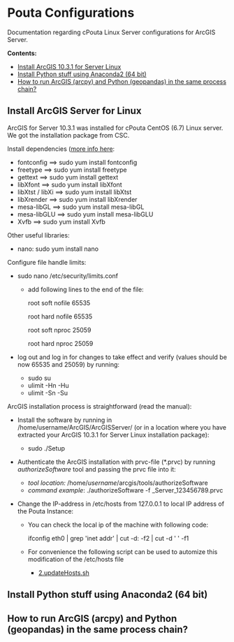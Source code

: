 # Pouta Configurations

Documentation regarding cPouta Linux Server configurations for ArcGIS Server.
 
__Contents:__

 - [Install ArcGIS 10.3.1 for Server Linux](#arcgis-install)
 - [Install Python stuff using Anaconda2 (64 bit)](#python-install)
 - [How to run ArcGIS (arcpy) and Python (geopandas) in the same process chain?](#how-to-run)
 
## <a name='arcgis-install'></a> Install ArcGIS Server for Linux

ArcGIS for Server 10.3.1 was installed for cPouta CentOS (6.7) Linux server. We got the installation package from CSC. 

Install dependencies ([more info here](http://server.arcgis.com/en/server/latest/install/linux/arcgis-for-server-system-requirements.htm):

  - fontconfig ==> sudo yum install fontconfig
  - freetype ==> sudo yum install freetype
  - gettext ==> sudo yum install gettext
  - libXfont ==> sudo yum install libXfont
  - libXtst / libXi ==> sudo yum install libXtst
  - libXrender ==> sudo yum install libXrender 
  - mesa-libGL ==> sudo yum install mesa-libGL
  - mesa-libGLU ==> sudo yum install mesa-libGLU 
  - Xvfb ==> sudo yum install Xvfb
  
Other useful libraries:

  - nano: sudo yum install nano
  
Configure file handle limits:

  - sudo nano /etc/security/limits.conf
     - add following lines to the end of the file:
   
        root soft nofile 65535
        
        root hard nofile 65535
        
        root soft nproc 25059
        
        root hard nproc 25059
   
   - log out and log in for changes to take effect and verify (values should be now 65535 and 25059) by running:
      - sudo su
      - ulimit -Hn -Hu
      - ulimit -Sn -Su

ArcGIS installation process is straightforward (read the manual):
   
   - Install the software by running in /home/username/ArcGIS/ArcGISServer/ (or in a location where you have extracted your ArcGIS 10.3.1 for Server Linux installation package):
      - sudo ./Setup
   
   - Authenticate the ArcGIS installation with prvc-file (\*.prvc) by running *authorizeSoftware* tool and passing the prvc file into it:
       - *tool location:* /home/*username*/arcgis/tools/authorizeSoftware
       - *command example*: ./authorizeSoftware -f \_Server\_123456789.prvc  
   
   - Change the IP-address in /etc/hosts from 127.0.0.1 to local IP address of the Pouta Instance:
   
     - You can check the local ip of the machine with following code:
     
        ifconfig eth0 | grep 'inet addr' | cut -d: -f2 | cut -d ' ' -f1
     
     - For convenience the following script can be used to automize this modification of the /etc/hosts file
        - [2.updateHosts.sh](2.updateHosts.sh)
        
 
## <a name='python-install'></a> Install Python stuff using Anaconda2 (64 bit)

## <a name='how-to-run'></a> How to run ArcGIS (arcpy) and Python (geopandas) in the same process chain?
 
